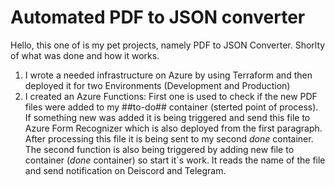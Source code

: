 # Automated PDF to JSON converter

Hello, this one of is my pet projects, namely PDF to JSON Converter.
Shorlty of what was done and how it works. 

1) I wrote a needed infrastructure on Azure by using Terraform and then deployed it for two Environments (Development and Production)
2) I created an Azure Functions:
   First one is used to check if the new PDF files were added to my ##to-do## container (sterted point of process). If something new was added it is being triggered and send this file to Azure Form Recognizer which is also deployed from the first paragraph.
   After processing this file it is being sent to my second *done* container. The second function is also being triggered by adding new file to container (*done* container) so start it`s work. It reads the name of the file and send notification on Deiscord     and Telegram. 
